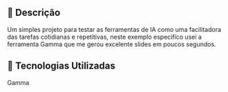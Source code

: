 

## 📒 Descrição
Um simples projeto para testar as ferramentas de IA como uma facilitadora das tarefas cotidianas e repetitivas, neste exemplo especifíco usei a ferramenta Gamma que me gerou excelente slides em poucos segundos.

## 🤖 Tecnologias Utilizadas
Gamma
